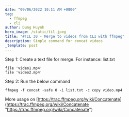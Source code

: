 ```yaml
---
date: "09/06/2022 10:11 AM +0800"
tag:
  - ffmpeg
  - cli
author: Dung Huynh
hero_image: /static/til.jpeg
title: "#TIL 30 - Merge to videos from CLI with ffmpeg"
description: Simple command for concat videos
_template: post
---
```


Step 1: Create a text file for merge. For instance: list.txt

    file 'video1.mp4'
    file 'video2.mp4'

Step 2: Run the below command

    ffmpeg -f concat -safe 0 -i list.txt -c copy video.mp4

More usage on [https://trac.ffmpeg.org/wiki/Concatenate](https://trac.ffmpeg.org/wiki/Concatenate "https://trac.ffmpeg.org/wiki/Concatenate")
